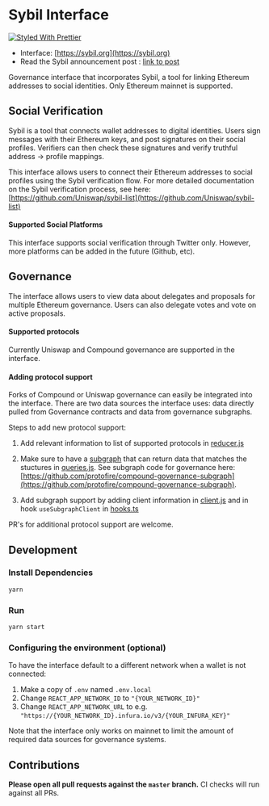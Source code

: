 # Sybil Interface

[![Styled With Prettier](https://img.shields.io/badge/code_style-prettier-ff69b4.svg)](https://prettier.io/)

- Interface: [https://sybil.org](https://sybil.org)
- Read the Sybil announcement post : [link to post]()

Governance interface that incorporates Sybil, a tool for linking Ethereum addresses to social identities. Only Ethereum mainnet is supported. 

## Social Verification

Sybil is a tool that connects wallet addresses to digital identities. Users sign messages with their Ethereum keys, and post signatures on their social profiles. Verifiers can then check these signatures and verify truthful address -> profile mappings. 

This interface allows users to connect their Ethereum addresses to social profiles using the Sybil verification flow. For more detailed documentation on the Sybil verification process, see here: [https://github.com/Uniswap/sybil-list](https://github.com/Uniswap/sybil-list)

#### Supported Social Platforms

This interface supports social verification through Twitter only. However, more platforms can be added in the future (Github, etc). 

## Governance 

The interface allows users to view data about delegates and proposals for multiple Ethereum governance. Users can also delegate votes and vote on active proposals. 

#### Supported protocols 

Currently Uniswap and Compound governance are supported in the interface. 

#### Adding protocol support 

Forks of Compound or Uniswap governance can easily be integrated into the interface. There are two data sources the interface uses: data directly pulled from Governance contracts and data from governance subgraphs. 

Steps to add new protocol support: 

1. Add relevant information to list of supported protocols in [reducer.js](./src/state/governance/reducer.ts)

2. Make sure to have a [subgraph](https://thegraph.com/) that can return data that matches the stuctures in [queries.js](./src/apollo/queries.js). See subgraph code for governance here: [https://github.com/protofire/compound-governance-subgraph](https://github.com/protofire/compound-governance-subgraph).

3. Add subgraph support by adding client information in [client.js](./src/apollo/client.js) and in hook `useSubgraphClient` in [hooks.ts](./src/state/governance/hooks.ts)

PR's for additional protocol support are welcome. 


## Development

### Install Dependencies

```bash
yarn
```

### Run

```bash
yarn start
```

### Configuring the environment (optional)

To have the interface default to a different network when a wallet is not connected:

1. Make a copy of `.env` named `.env.local`
2. Change `REACT_APP_NETWORK_ID` to `"{YOUR_NETWORK_ID}"`
3. Change `REACT_APP_NETWORK_URL` to e.g. `"https://{YOUR_NETWORK_ID}.infura.io/v3/{YOUR_INFURA_KEY}"` 

Note that the interface only works on mainnet to limit the amount of required data sources for governance systems. 

## Contributions

**Please open all pull requests against the `master` branch.** 
CI checks will run against all PRs.

